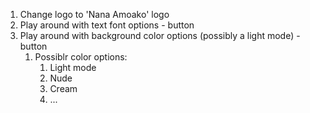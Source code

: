1. Change logo to 'Nana Amoako' logo
2. Play around with text font options - button
3. Play around with background color options (possibly a light mode) - button
   1. Possiblr color options:
      1. Light mode
      2. Nude
      3. Cream
      4. ...
